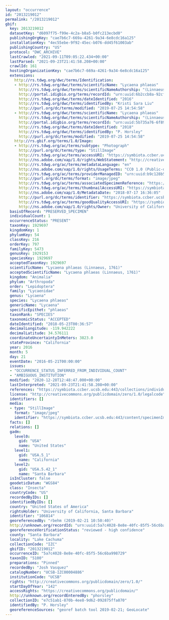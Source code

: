 ```yaml
---
layout: "occurrence"
id: "2013219012"
permalink: "/2013219012"
gbif:
  key: 2013219012
  datasetKey: "d6097f75-f99e-4c2a-b8a5-b0fc213ecbd0"
  publishingOrgKey: "cae7b6c7-669a-4261-9a34-6e8cdc16a125"
  installationKey: "4ec55ebe-9f92-45ec-b076-dd45f61003ab"
  publishingCountry: "US"
  protocol: "DWC_ARCHIVE"
  lastCrawled: "2021-09-11T09:05:22.434+00:00"
  lastParsed: "2021-09-23T21:41:58.208+00:00"
  crawlId: 161
  hostingOrganizationKey: "cae7b6c7-669a-4261-9a34-6e8cdc16a125"
  extensions:
    http://rs.tdwg.org/dwc/terms/Identification:
    - http://rs.tdwg.org/dwc/terms/scientificName: "Lycaena phlaeas"
      http://rs.tdwg.org/dwc/terms/scientificNameAuthorship: "(Linnaeus, 1761)"
      http://portal.idigbio.org/terms/recordId: "urn:uuid:6b2ccb8a-92cf-49a1-9b4c-d54bf22546ed"
      http://rs.tdwg.org/dwc/terms/dateIdentified: "2016"
      http://rs.tdwg.org/dwc/terms/identifiedBy: "Kristi Sara Liu"
      http://purl.org/dc/terms/modified: "2019-07-25 14:54:58"
    - http://rs.tdwg.org/dwc/terms/scientificName: "Lycaena phlaeas"
      http://rs.tdwg.org/dwc/terms/scientificNameAuthorship: "(Linnaeus, 1761)"
      http://portal.idigbio.org/terms/recordId: "urn:uuid:5b735a76-6f89-43d0-b150-e883e4d73755"
      http://rs.tdwg.org/dwc/terms/dateIdentified: "2018"
      http://rs.tdwg.org/dwc/terms/identifiedBy: "P. Horsley"
      http://purl.org/dc/terms/modified: "2019-07-25 14:54:58"
    http://rs.gbif.org/terms/1.0/Image:
    - http://rs.tdwg.org/ac/terms/subtype: "Photograph"
      http://purl.org/dc/terms/type: "StillImage"
      http://rs.tdwg.org/ac/terms/accessURI: "https://symbiota.ccber.ucsb.edu:443/content/specimenImages/UCSB_IZC/UCSB-IZC00004/UCSB-IZC00004886_lg.jpg"
      http://ns.adobe.com/xap/1.0/rights/WebStatement: "http://creativecommons.org/publicdomain/zero/1.0/"
      http://rs.tdwg.org/ac/terms/metadataLanguage: "en"
      http://ns.adobe.com/xap/1.0/rights/UsageTerms: "CC0 1.0 (Public-domain)"
      http://rs.tdwg.org/ac/terms/providerManagedID: "urn:uuid:b9c128b5-4f88-4966-b678-3bc8906b46b0"
      http://purl.org/dc/terms/format: "image/jpeg"
      http://rs.tdwg.org/ac/terms/associatedSpecimenReference: "https://symbiota.ccber.ucsb.edu:443/collections/individual/index.php?occid=106814"
      http://rs.tdwg.org/ac/terms/thumbnailAccessURI: "https://symbiota.ccber.ucsb.edu:443/content/specimenImages/UCSB_IZC/UCSB-IZC00004/UCSB-IZC00004886_tn.jpg"
      http://ns.adobe.com/xap/1.0/MetadataDate: "2018-07-17 16:36:05"
      http://purl.org/dc/terms/identifier: "https://symbiota.ccber.ucsb.edu:443/content/specimenImages/UCSB_IZC/UCSB-IZC00004/UCSB-IZC00004886_lg.jpg"
      http://rs.tdwg.org/ac/terms/goodQualityAccessURI: "https://symbiota.ccber.ucsb.edu:443/content/specimenImages/UCSB_IZC/UCSB-IZC00004/UCSB-IZC00004886.jpg"
      http://ns.adobe.com/xap/1.0/rights/Owner: "University of California, Santa Barbara"
  basisOfRecord: "PRESERVED_SPECIMEN"
  individualCount: 1
  occurrenceStatus: "PRESENT"
  taxonKey: 1929697
  kingdomKey: 1
  phylumKey: 54
  classKey: 216
  orderKey: 797
  familyKey: 5473
  genusKey: 1929153
  speciesKey: 1929697
  acceptedTaxonKey: 1929697
  scientificName: "Lycaena phlaeas (Linnaeus, 1761)"
  acceptedScientificName: "Lycaena phlaeas (Linnaeus, 1761)"
  kingdom: "Animalia"
  phylum: "Arthropoda"
  order: "Lepidoptera"
  family: "Lycaenidae"
  genus: "Lycaena"
  species: "Lycaena phlaeas"
  genericName: "Lycaena"
  specificEpithet: "phlaeas"
  taxonRank: "SPECIES"
  taxonomicStatus: "ACCEPTED"
  dateIdentified: "2018-05-23T00:36:57"
  decimalLongitude: -119.942222
  decimalLatitude: 34.576111
  coordinateUncertaintyInMeters: 3823.0
  stateProvince: "California"
  year: 2016
  month: 5
  day: 21
  eventDate: "2016-05-21T00:00:00"
  issues:
  - "OCCURRENCE_STATUS_INFERRED_FROM_INDIVIDUAL_COUNT"
  - "AMBIGUOUS_INSTITUTION"
  modified: "2020-12-28T12:48:47.000+00:00"
  lastInterpreted: "2021-09-23T21:41:58.208+00:00"
  references: "https://symbiota.ccber.ucsb.edu:443/collections/individual/index.php?occid=106814"
  license: "http://creativecommons.org/publicdomain/zero/1.0/legalcode"
  identifiers: []
  media:
  - type: "StillImage"
    format: "image/jpeg"
    identifier: "https://symbiota.ccber.ucsb.edu:443/content/specimenImages/UCSB_IZC/UCSB-IZC00004/UCSB-IZC00004886_lg.jpg"
  facts: []
  relations: []
  gadm:
    level0:
      gid: "USA"
      name: "United States"
    level1:
      gid: "USA.5_1"
      name: "California"
    level2:
      gid: "USA.5.42_1"
      name: "Santa Barbara"
  isInCluster: false
  geodeticDatum: "WGS84"
  class: "Insecta"
  countryCode: "US"
  recordedByIDs: []
  identifiedByIDs: []
  country: "United States of America"
  rightsHolder: "University of California, Santa Barbara"
  identifier: "106814"
  georeferencedBy: "rbehm (2019-02-21 10:50:40)"
  http://unknown.org/recordId: "urn:uuid:5a7c4028-8e8e-40fc-85f5-56c6ba998729"
  georeferenceVerificationStatus: "reviewed - high confidence"
  county: "Santa Barbara"
  locality: "Lake Cachuma"
  collectionCode: "IZC"
  gbifID: "2013219012"
  occurrenceID: "5a7c4028-8e8e-40fc-85f5-56c6ba998729"
  taxonID: "5100"
  preparations: "Pinned"
  recordedBy: "Josh Vasquez"
  catalogNumber: "UCSB-IZC00004886"
  institutionCode: "UCSB"
  rights: "http://creativecommons.org/publicdomain/zero/1.0/"
  startDayOfYear: "142"
  accessRights: "https://creativecommons.org/publicdomain/"
  http://unknown.org/recordEnteredBy: "phorsley"
  collectionID: "e7c51ab1-870b-4ee8-9d62-092875ffa870"
  identifiedBy: "P. Horsley"
  georeferenceSources: "georef batch tool 2019-02-21; GeoLocate"
---
```

